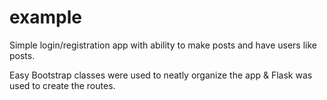 # example
Simple login/registration app with ability to make posts and have users like posts.

Easy Bootstrap classes were used to neatly organize the app & Flask was used to create the routes.
